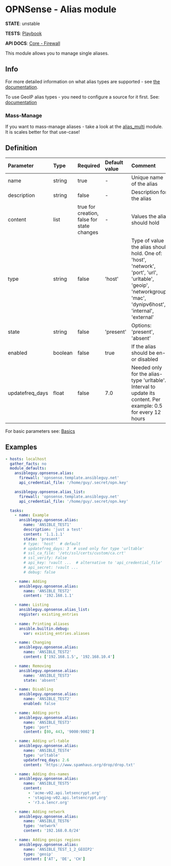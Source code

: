 # OPNSense - Alias module

**STATE**: unstable

**TESTS**: [Playbook](https://github.com/ansibleguy/collection_opnsense/blob/stable/tests/alias.yml)

**API DOCS**: [Core - Firewall](https://docs.opnsense.org/development/api/core/firewall.html)

This module allows you to manage single aliases.


## Info

For more detailed information on what alias types are supported - see [the documentation](https://docs.opnsense.org/manual/aliases.html).

To use GeoIP alias types - you need to configure a source for it first. See: [documentation](https://docs.opnsense.org/manual/how-tos/maxmind_geo_ip.html)


### Mass-Manage

If you want to mass-manage aliases - take a look at the [alias_multi](https://github.com/ansibleguy/collection_opnsense/blob/stable/docs/use_alias_multi.md) module. It is scales better for that use-case!


## Definition

| Parameter | Type        | Required                                   | Default value | Comment                                                                                                                                                          |
|:----------|:------------|:-------------------------------------------|:--------------|:-----------------------------------------------------------------------------------------------------------------------------------------------------------------|
| name      | string      | true                                       | -             | Unique name of the alias                                                                                                                                         |
| description | string      | false                                      | -             | Description for the alias                                                                                                                                        |
| content | list        | true for creation, false for state changes | -             | Values the alias should hold                                                                                                                                     | 
| type | string      | false                                      | 'host'        | Type of value the alias should hold. One of: 'host', 'network', 'port', 'url', 'urltable', 'geoip', 'networkgroup', 'mac', 'dynipv6host', 'internal', 'external' |
| state | string      | false                                      | 'present'      | Options: 'present', 'absent'                                                                                                                                     |
| enabled | boolean     | false | true | If the alias should be en- or disabled                                                                                                                           |
| updatefreq_days | float       | false | 7.0 | Needed only for the alias-type 'urltable'. Interval to update its content. Per example: 0.5 for every 12 hours                                                   |

For basic parameters see: [Basics](https://github.com/ansibleguy/collection_opnsense/blob/stable/docs/use_basic.md#definition)

## Examples

```yaml
- hosts: localhost
  gather_facts: no
  module_defaults:
    ansibleguy.opnsense.alias:
      firewall: 'opnsense.template.ansibleguy.net'
      api_credential_file: '/home/guy/.secret/opn.key'

    ansibleguy.opnsense.alias_list:
      firewall: 'opnsense.template.ansibleguy.net'
      api_credential_file: '/home/guy/.secret/opn.key'

  tasks:
    - name: Example
      ansibleguy.opnsense.alias:
        name: 'ANSIBLE_TEST1'
        description: 'just a test'
        content: '1.1.1.1'
        state: 'present'
        # type: 'host'  # default
        # updatefreq_days: 3  # used only for type 'urltable'
        # ssl_ca_file: '/etc/ssl/certs/custom/ca.crt'
        # ssl_verify: False
        # api_key: !vault ...  # alternative to 'api_credential_file'
        # api_secret: !vault ...
        # debug: false

    - name: Adding
      ansibleguy.opnsense.alias:
        name: 'ANSIBLE_TEST2'
        content: '192.168.1.1'

    - name: Listing
      ansibleguy.opnsense.alias_list:
      register: existing_entries
      
    - name: Printing aliases
      ansible.builtin.debug:
        var: existing_entries.aliases

    - name: Changing
      ansibleguy.opnsense.alias:
        name: 'ANSIBLE_TEST2'
        content: ['192.168.1.5', '192.168.10.4']

    - name: Removing
      ansibleguy.opnsense.alias:
        name: 'ANSIBLE_TEST3'
        state: 'absent'

    - name: Disabling
      ansibleguy.opnsense.alias:
        name: 'ANSIBLE_TEST2'
        enabled: false

    - name: Adding ports
      ansibleguy.opnsense.alias:
        name: 'ANSIBLE_TEST3'
        type: 'port'
        content: [80, 443, '9000:9002']

    - name: Adding url-table
      ansibleguy.opnsense.alias:
        name: 'ANSIBLE_TEST4'
        type: 'urltable'
        updatefreq_days: 2.6
        content: 'https://www.spamhaus.org/drop/drop.txt'

    - name: Adding dns-names
      ansibleguy.opnsense.alias:
        name: 'ANSIBLE_TEST5'
        content:
          - 'acme-v02.api.letsencrypt.org'
          - 'staging-v02.api.letsencrypt.org'
          - 'r3.o.lencr.org'

    - name: Adding network
      ansibleguy.opnsense.alias:
        name: 'ANSIBLE_TEST6'
        type: 'network'
        content: '192.168.0.0/24'

    - name: Adding geoips regions
      ansibleguy.opnsense.alias:
        name: 'ANSIBLE_TEST_1_2_GEOIP2'
        type: 'geoip'
        content: ['AT', 'DE', 'CH']
```
